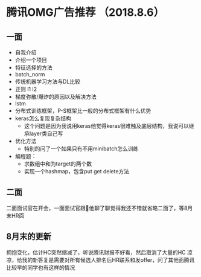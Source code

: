 # 腾讯OMG广告推荐 （2018.8.6）
## 一面
- 自我介绍
- 介绍一个项目
- 特征选择的方法
- batch_norm
- 传统机器学习方法与DL比较
- 正则 l1 l2
- 梯度弥散/爆炸的原因以及解决方法
- lstm
- 分布式训练框架，P-S框架比一般的分布式框架有什么优势
- keras怎么复现复杂结构
    - 这个问题是因为我说用keras他觉得keras很难触及底层结构，我说可以继承layer类自己写
- 优化方法
    - 特别的问了一个如果只有不用minibatch怎么训练
- 编程题：
    - 求数组中和为target的两个数
    - 实现一个hashmap，包含put get delete方法 
## 二面
二面面试官在开会，一面面试官跟他聊了聊觉得我还不错就省略二面了，等8月末HR面
## 8月末的更新
拥抱变化，估计HC突然缩减了，听说腾讯财报不好看，然后取消了大量的HC
凉凉，给我的新答复是需要对所有候选人排名后HR联系和发offer，问了其他面腾讯比较早的同学也有这样的情况


